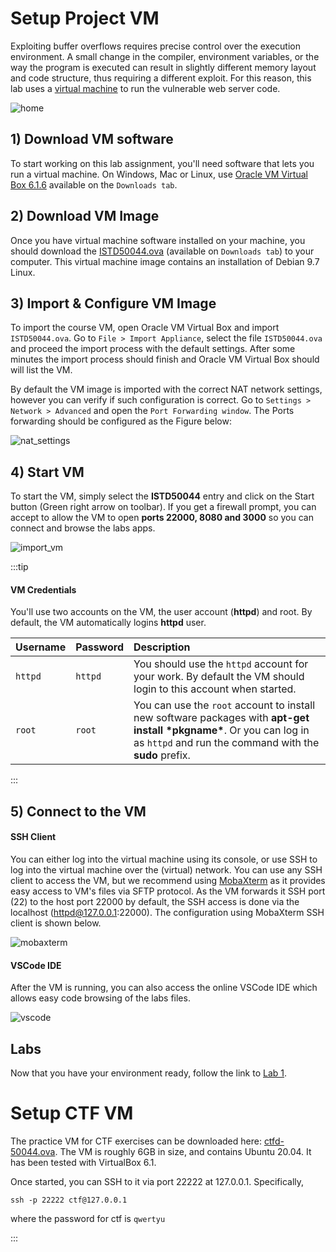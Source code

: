 # Setup Project VM

Exploiting buffer overflows requires precise control over the execution environment. A small change in the compiler, environment variables, or the way the program is executed can result in slightly different memory layout and code structure, thus requiring a different exploit. For this reason, this lab uses a [virtual machine](https://en.wikipedia.org/wiki/Virtual_machine) to run the vulnerable web server code.

![home](/labs/setup_vm/home.png)

## 1) Download VM software

To start working on this lab assignment, you'll need software that lets you run a virtual machine. On Windows, Mac or Linux, use [Oracle VM Virtual Box 6.1.6](https://www.virtualbox.org/wiki/Downloads) available on the `Downloads tab`.

## 2) Download VM Image

Once you have virtual machine software installed on your machine, you should download the [ISTD50044.ova](https://drive.google.com/file/d/1iKXW7YgwMLvZITnJCX8oYDrKlgtouarQ/view?usp=sharing) (available on `Downloads tab`) to your computer. This virtual machine image contains an installation of Debian 9.7 Linux.

## 3) Import & Configure VM Image

To import the course VM, open Oracle VM Virtual Box and import `ISTD50044.ova`. Go to `File > Import Appliance`, select the file `ISTD50044.ova` and proceed the import process with the default settings. After some minutes the import process should finish and Oracle VM Virtual Box should will list the VM.

By default the VM image is imported with the correct NAT network settings, however you can verify if such configuration is correct. Go to `Settings > Network > Advanced` and open the `Port Forwarding window`. The Ports forwarding should be configured as the Figure below:

![nat_settings](/labs/setup_vm/nat_settings.png)

## 4) Start VM

To start the VM, simply select the **ISTD50044** entry and click on the Start button (Green right arrow on toolbar). If you get a firewall prompt, you can accept to allow the VM to open **ports 22000, 8080 and 3000** so you can connect and browse the labs apps.

![import_vm](/labs/setup_vm/import_vm.gif)

:::tip

#### VM Credentials

You'll use two accounts on the VM, the user account (**httpd**) and root. By default, the VM automatically logins **httpd** user.

| Username | Password | Description                                                                                                                                                                      |
| :------- | :------- | :------------------------------------------------------------------------------------------------------------------------------------------------------------------------------- |
| `httpd`  | `httpd`  | You should use the `httpd` account for your work. By default the VM should login to this account when started.                                                                   |
| `root`   | `root`   | You can use the `root` account to install new software packages with **apt-get install \*pkgname\***. Or you can log in as `httpd` and run the command with the **sudo** prefix. |

:::

## 5) Connect to the VM

#### SSH Client

You can either log into the virtual machine using its console, or use SSH to log into the virtual machine over the (virtual) network. You can use any SSH client to access the VM, but we recommend using [MobaXterm](https://mobaxterm.mobatek.net/download-home-edition.html) as it provides easy access to VM's files via SFTP protocol. As the VM forwards it SSH port (22) to the host port 22000 by default, the SSH access is done via the localhost (httpd@127.0.0.1:22000). The configuration using MobaXterm SSH client is shown below.

![mobaxterm](/labs/setup_vm/mobaxterm.png)

#### VSCode IDE

After the VM is running, you can also access the online VSCode IDE which allows easy code browsing of the labs files.

![vscode](/labs/setup_vm/vscode.png)

## Labs

Now that you have your environment ready, follow the link to [Lab 1](/labs/lab1/).

# Setup CTF VM

The practice VM for CTF exercises can be downloaded here:
[ctfd-50044.ova](https://drive.google.com/file/d/1MtPJ6hKqAnUnZ8-wZhGRJ-NPZ5N7pgPG/view?usp=sharing). The VM
is roughly 6GB in size, and contains Ubuntu 20.04. It has been tested with VirtualBox 6.1.

Once started, you can SSH to it via port 22222 at 127.0.0.1. Specifically,


`ssh -p 22222 ctf@127.0.0.1`

where the password for ctf is `qwertyu`

:::

